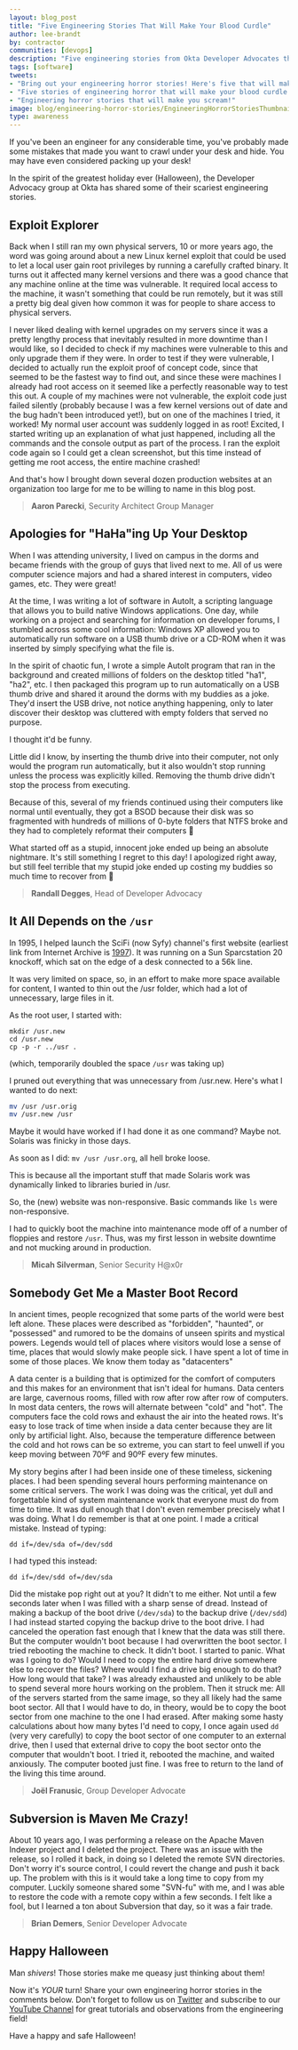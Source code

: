 ```yaml
---
layout: blog_post
title: "Five Engineering Stories That Will Make Your Blood Curdle"
author: lee-brandt
by: contractor
communities: [devops]
description: "Five engineering stories from Okta Developer Advocates that will make you cringe in fear."
tags: [software]
tweets:
- "Bring out your engineering horror stories! Here's five that will make you cringe."
- "Five stories of engineering horror that will make your blood curdle."
- "Engineering horror stories that will make you scream!"
image: blog/engineering-horror-stories/EngineeringHorrorStoriesThumbnail.png
type: awareness
---
```


If you've been an engineer for any considerable time, you've probably made some mistakes that made you want to crawl under your desk and hide. You may have even considered packing up your desk!

In the spirit of the greatest holiday ever (Halloween), the Developer Advocacy group at Okta has shared some of their scariest engineering stories.

## Exploit Explorer

Back when I still ran my own physical servers, 10 or more years ago, the word was going around about a new Linux kernel exploit that could be used to let a local user gain root privileges by running a carefully crafted binary. It turns out it affected many kernel versions and there was a good chance that any machine online at the time was vulnerable. It required local access to the machine, it wasn't something that could be run remotely, but it was still a pretty big deal given how common it was for people to share access to physical servers.

I never liked dealing with kernel upgrades on my servers since it was a pretty lengthy process that inevitably resulted in more downtime than I would like, so I decided to check if my machines were vulnerable to this and only upgrade them if they were. In order to test if they were vulnerable, I decided to actually run the exploit proof of concept code, since that seemed to be the fastest way to find out, and since these were machines I already had root access on it seemed like a perfectly reasonable way to test this out. A couple of my machines were not vulnerable, the exploit code just failed silently (probably because I was a few kernel versions out of date and the bug hadn't been introduced yet!), but on one of the machines I tried, it worked! My normal user account was suddenly logged in as root! Excited, I started writing up an explanation of what just happened, including all the commands and the console output as part of the process. I ran the exploit code again so I could get a clean screenshot, but this time instead of getting me root access, the entire machine crashed!

And that's how I brought down several dozen production websites at an organization too large for me to be willing to name in this blog post.

> **Aaron Parecki**, Security Architect Group Manager

## Apologies for "HaHa"ing Up Your Desktop

When I was attending university, I lived on campus in the dorms and became friends with the group of guys that lived next to me. All of us were computer science majors and had a shared interest in computers, video games, etc. They were great!

At the time, I was writing a lot of software in AutoIt, a scripting language that allows you to build native Windows applications. One day, while working on a project and searching for information on developer forums, I stumbled across some cool information: Windows XP allowed you to automatically run software on a USB thumb drive or a CD-ROM when it was inserted by simply specifying what the file is.

In the spirit of chaotic fun, I wrote a simple AutoIt program that ran in the background and created millions of folders on the desktop titled "ha1", "ha2", etc. I then packaged this program up to run automatically on a USB thumb drive and shared it around the dorms with my buddies as a joke. They'd insert the USB drive, not notice anything happening, only to later discover their desktop was cluttered with empty folders that served no purpose.

I thought it'd be funny.

Little did I know, by inserting the thumb drive into their computer, not only would the program run automatically, but it also wouldn't stop running unless the process was explicitly killed. Removing the thumb drive didn't stop the process from executing.

Because of this, several of my friends continued using their computers like normal until eventually, they got a BSOD because their disk was so fragmented with hundreds of millions of 0-byte folders that NTFS broke and they had to completely reformat their computers 🙁

What started off as a stupid, innocent joke ended up being an absolute nightmare. It's still something I regret to this day! I apologized right away, but still feel terrible that my stupid joke ended up costing my buddies so much time to recover from 🙁

> **Randall Degges**, Head of Developer Advocacy

## It All Depends on the `/usr`

In 1995, I helped launch the SciFi (now Syfy) channel's first website (earliest link from Internet Archive is [1997](https://web.archive.org/web/19970106060027/http://www.scifi.com/)). It was running on a Sun Sparcstation 20 knockoff, which sat on the edge of a desk connected to a 56k line.

It was very limited on space, so, in an effort to make more space available for content, I wanted to thin out the /usr folder, which had a lot of unnecessary, large files in it.

As the root user, I started with:

```
mkdir /usr.new
cd /usr.new
cp -p -r ../usr .
```

(which, temporarily doubled the space `/usr` was taking up)

I pruned out everything that was unnecessary from /usr.new. Here's what I wanted to do next:

```sh
mv /usr /usr.orig
mv /usr.new /usr
```

Maybe it would have worked if I had done it as one command? Maybe not. Solaris was finicky in those days.

As soon as I did: `mv /usr /usr.org`, all hell broke loose.

This is because all the important stuff that made Solaris work was dynamically linked to libraries buried in /usr.

So, the (new) website was non-responsive. Basic commands like `ls` were non-responsive.

I had to quickly boot the machine into maintenance mode off of a number of floppies and restore `/usr`. Thus, was my first lesson in website downtime and not mucking around in production.

> **Micah Silverman**, Senior Security H@x0r

## Somebody Get Me a Master Boot Record

In ancient times, people recognized that some parts of the world were best left alone. These places were described as "forbidden", "haunted", or "possessed" and rumored to be the domains of unseen spirits and mystical powers. Legends would tell of places where visitors would lose a sense of time, places that would slowly make people sick. I have spent a lot of time in some of those places. We know them today as "datacenters"

A data center is a building that is optimized for the comfort of computers and this makes for an environment that isn't ideal for humans. Data centers are large, cavernous rooms, filled with row after row after row of computers. In most data centers, the rows will alternate between "cold" and "hot". The computers face the cold rows and exhaust the air into the heated rows. It's easy to lose track of time when inside a data center because they are lit only by artificial light. Also, because the temperature difference between the cold and hot rows can be so extreme, you can start to feel unwell if you keep moving between 70ºF and 90ºF every few minutes.

My story begins after I had been inside one of these timeless, sickening places. I had been spending several hours performing maintenance on some critical servers. The work I was doing was the critical, yet dull and forgettable kind of system maintenance work that everyone must do from time to time. It was dull enough that I don't even remember precisely what I was doing. What I do remember is that at one point. I made a critical mistake. Instead of typing:

```shell
dd if=/dev/sda of=/dev/sdd
```
I had typed this instead:

```shell
dd if=/dev/sdd of=/dev/sda
```

Did the mistake pop right out at you? It didn't to me either. Not until a few seconds later when I was filled with a sharp sense of dread. Instead of making a backup of the boot drive (`/dev/sda`) to the backup drive (`/dev/sdd`) I had instead started copying the backup drive to the boot drive. I had canceled the operation fast enough that I knew that the data was still there. But the computer wouldn't boot because I had overwritten the boot sector. I tried rebooting the machine to check. It didn't boot. I started to panic. What was I going to do? Would I need to copy the entire hard drive somewhere else to recover the files? Where would I find a drive big enough to do that? How long would that take? I was already exhausted and unlikely to be able to spend several more hours working on the problem. Then it struck me: All of the servers started from the same image, so they all likely had the same boot sector.  All that I would have to do, in theory, would be to copy the boot sector from one machine to the one I had erased. After making some hasty calculations about how many bytes I'd need to copy, I once again used `dd` (very very carefully) to copy the boot sector of one computer to an external drive, then I used that external drive to copy the boot sector onto the computer that wouldn't boot. I tried it, rebooted the machine, and waited anxiously. The computer booted just fine. I was free to return to the land of the living this time around.

> **Joël Franusic**, Group Developer Advocate

## Subversion is Maven Me Crazy!

About 10 years ago, I was performing a release on the Apache Maven Indexer project and I deleted the project. There was an issue with the release, so I rolled it back, in doing so I deleted the remote SVN directories. Don't worry it's source control, I could revert the change and push it back up. The problem with this is it would take a long time to copy from my computer. Luckily someone shared some "SVN-fu" with me, and I was able to restore the code with a remote copy within a few seconds.  I felt like a fool, but I learned a ton about Subversion that day, so it was a fair trade.

> **Brian Demers**, Senior Developer Advocate

## Happy Halloween

Man *shivers*! Those stories make me queasy just thinking about them! 

Now it's _YOUR_ turn! Share your own engineering horror stories in the comments below. Don't forget to follow us on [Twitter](https://twitter.com/oktadev) and subscribe to our [YouTube Channel](https://youtube.com/c/oktadev) for great tutorials and observations from the engineering field!

Have a happy and safe Halloween!